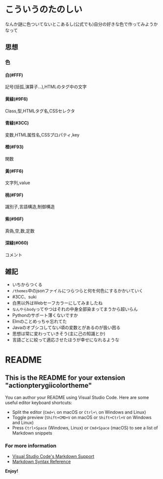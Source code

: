 # こういうのたのしい

なんか謎に色ついてないとこあるし(公式でも)自分の好きな色で作ってみようかなって

## 思想

### 色

#### 白(#FFF)
記号(括弧,演算子...),HTMLのタグ中の文字

#### 黄緑(#9F6)
Class,型,HTMLタグ名,CSSセレクタ

#### 青緑(#3CC)
変数,HTML属性名,CSSプロパティ,key

#### 橙(#F93)
関数

#### 黃(#FF6)
文字列,value

#### 桃(#F9F)
識別子,言語構造,制御構造

#### 紫(#96F)
真偽,空,数,定数

#### 深緑(#060)
コメント

## 雑記
- いちからつくる
- `/themes`中のjsonファイルにつらつらと何を何色にするかかいていく
- #3CC、suki
- 白黒以外はWebセーフカラーにしてみましたね
- `なんやらbody`ってやつはそれの中身全部染まってまうから超いらん
- Pythonのサポート薄くないですか
- Elmのことめっちゃ忘れてた
- Javaのオブシコしてない頃の変数とがあるのが扱い困る
- 思想は常に変わっていきそう(主に己の知識とか)
- 言語ごとに絞って適応させたほうが幸せになれるような



# README
## This is the README for your extension "actionpterygiicolortheme"
You can author your README using Visual Studio Code.  Here are some useful editor keyboard shortcuts:

* Split the editor (`Cmd+\` on macOS or `Ctrl+\` on Windows and Linux)
* Toggle preview (`Shift+CMD+V` on macOS or `Shift+Ctrl+V` on Windows and Linux)
* Press `Ctrl+Space` (Windows, Linux) or `Cmd+Space` (macOS) to see a list of Markdown snippets

### For more information
* [Visual Studio Code's Markdown Support](http://code.visualstudio.com/docs/languages/markdown)
* [Markdown Syntax Reference](https://help.github.com/articles/markdown-basics/)

**Enjoy!**


